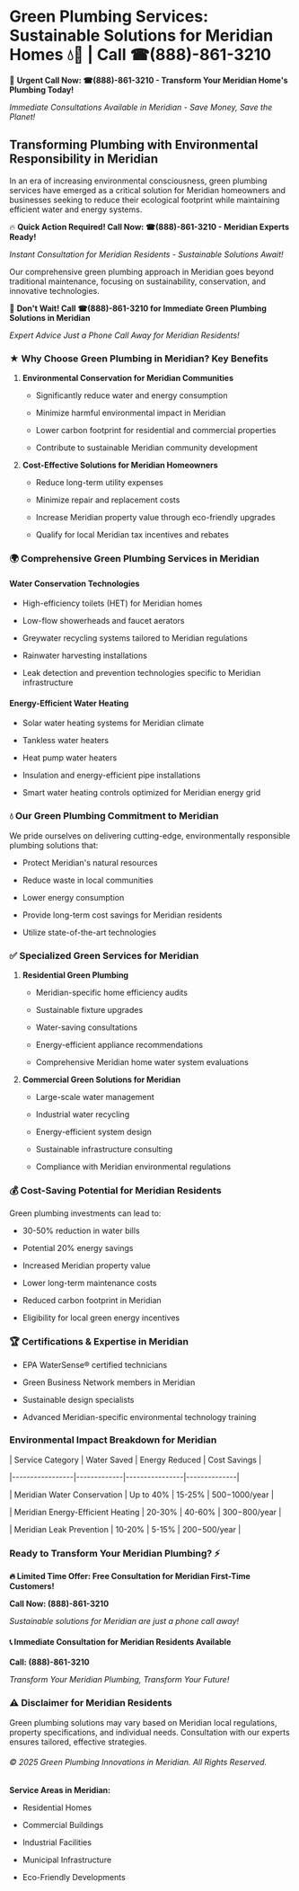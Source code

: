 # Green Plumbing Services: Sustainable Solutions for Meridian Homes 💧🌿 | Call ☎(888)-861-3210

🚨 **Urgent Call Now: ☎(888)-861-3210 - Transform Your Meridian Home's Plumbing Today!**
*Immediate Consultations Available in Meridian - Save Money, Save the Planet!*

## Transforming Plumbing with Environmental Responsibility in Meridian

In an era of increasing environmental consciousness, green plumbing services have emerged as a critical solution for Meridian homeowners and businesses seeking to reduce their ecological footprint while maintaining efficient water and energy systems. 

🔥 **Quick Action Required! Call Now: ☎(888)-861-3210 - Meridian Experts Ready!**
*Instant Consultation for Meridian Residents - Sustainable Solutions Await!*

Our comprehensive green plumbing approach in Meridian goes beyond traditional maintenance, focusing on sustainability, conservation, and innovative technologies.

🚨 **Don't Wait! Call ☎(888)-861-3210 for Immediate Green Plumbing Solutions in Meridian**
*Expert Advice Just a Phone Call Away for Meridian Residents!*

### ★ Why Choose Green Plumbing in Meridian? Key Benefits

1. **Environmental Conservation for Meridian Communities** 
   - Significantly reduce water and energy consumption
   - Minimize harmful environmental impact in Meridian
   - Lower carbon footprint for residential and commercial properties
   - Contribute to sustainable Meridian community development

2. **Cost-Effective Solutions for Meridian Homeowners** 
   - Reduce long-term utility expenses
   - Minimize repair and replacement costs
   - Increase Meridian property value through eco-friendly upgrades
   - Qualify for local Meridian tax incentives and rebates

### 🌍 Comprehensive Green Plumbing Services in Meridian

#### Water Conservation Technologies
- High-efficiency toilets (HET) for Meridian homes
- Low-flow showerheads and faucet aerators
- Greywater recycling systems tailored to Meridian regulations
- Rainwater harvesting installations
- Leak detection and prevention technologies specific to Meridian infrastructure

#### Energy-Efficient Water Heating
- Solar water heating systems for Meridian climate
- Tankless water heaters
- Heat pump water heaters
- Insulation and energy-efficient pipe installations
- Smart water heating controls optimized for Meridian energy grid

### 💧 Our Green Plumbing Commitment to Meridian

We pride ourselves on delivering cutting-edge, environmentally responsible plumbing solutions that:
- Protect Meridian's natural resources
- Reduce waste in local communities
- Lower energy consumption
- Provide long-term cost savings for Meridian residents
- Utilize state-of-the-art technologies

### ✅ Specialized Green Services for Meridian

1. **Residential Green Plumbing**
   - Meridian-specific home efficiency audits
   - Sustainable fixture upgrades
   - Water-saving consultations
   - Energy-efficient appliance recommendations
   - Comprehensive Meridian home water system evaluations

2. **Commercial Green Solutions for Meridian**
   - Large-scale water management
   - Industrial water recycling
   - Energy-efficient system design
   - Sustainable infrastructure consulting
   - Compliance with Meridian environmental regulations

### 💰 Cost-Saving Potential for Meridian Residents

Green plumbing investments can lead to:
- 30-50% reduction in water bills
- Potential 20% energy savings
- Increased Meridian property value
- Lower long-term maintenance costs
- Reduced carbon footprint in Meridian
- Eligibility for local green energy incentives

### 🏆 Certifications & Expertise in Meridian

- EPA WaterSense® certified technicians
- Green Business Network members in Meridian
- Sustainable design specialists
- Advanced Meridian-specific environmental technology training

### Environmental Impact Breakdown for Meridian

| Service Category | Water Saved | Energy Reduced | Cost Savings |
|-----------------|-------------|----------------|--------------|
| Meridian Water Conservation | Up to 40% | 15-25% | $500-$1000/year |
| Meridian Energy-Efficient Heating | 20-30% | 40-60% | $300-$800/year |
| Meridian Leak Prevention | 10-20% | 5-15% | $200-$500/year |

### Ready to Transform Your Meridian Plumbing? ⚡

**🔥 Limited Time Offer: Free Consultation for Meridian First-Time Customers!**

**Call Now: (888)-861-3210**
*Sustainable solutions for Meridian are just a phone call away!*

#### 📞 Immediate Consultation for Meridian Residents Available

**Call: (888)-861-3210**
*Transform Your Meridian Plumbing, Transform Your Future!*

### ⚠️ Disclaimer for Meridian Residents

Green plumbing solutions may vary based on Meridian local regulations, property specifications, and individual needs. Consultation with our experts ensures tailored, effective strategies.

###### © 2025 Green Plumbing Innovations in Meridian. All Rights Reserved.

**Service Areas in Meridian:** 
- Residential Homes
- Commercial Buildings
- Industrial Facilities
- Municipal Infrastructure
- Eco-Friendly Developments
